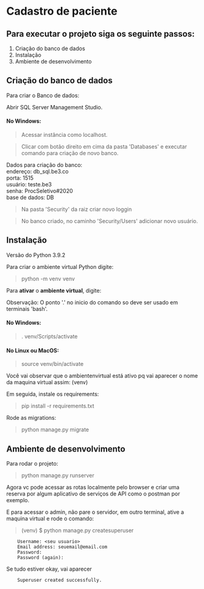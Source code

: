 <h1>Cadastro de paciente</h1>

<h2>Para executar o projeto siga os seguinte passos:</h2>
<ol>
    <li>Criação do banco de dados</li>
    <li>Instalação</li>
    <li>Ambiente de desenvolvimento</li>
</ol>

<h2>Criação do banco de dados</h2>

Para criar o Banco de dados:

Abrir SQL Server Management Studio.

#### No Windows:
> Acessar instância como localhost.

> Clicar com botão direito em cima da pasta 'Databases' e executar comando para criação de novo banco.

Dados para criação do banco:<br>
endereço: db_sql.be3.co<br>
porta: 1515<br>
usuário: teste.be3<br>
senha: ProcSeletivo#2020<br>
base de dados: DB<br>

> Na pasta 'Security' da raiz criar novo loggin

> No banco criado, no caminho 'Security/Users' adicionar novo usuário. 



<h2>Instalação</h2>

Versão do Python 3.9.2

Para criar o ambiente virtual Python digite:

> python -m venv venv

Para **ativar** o <strong>ambiente virtual</strong>, digite:

Observação: O ponto '.' no inicio do comando so deve ser usado em terminais 'bash'.

#### No Windows:
>. venv/Scripts/activate

#### No Linux ou MacOS:
>source venv/bin/activate 

Você vai observar que o ambientenvirtual está ativo pq vai aparecer o nome da maquina virtual assim: (venv) 

Em seguida, instale os requirements:
> pip install -r requirements.txt

Rode as migrations:
> python manage.py migrate



<h2>Ambiente de desenvolvimento</h2>

Para rodar o projeto:
> python manage.py runserver  

Agora vc pode acessar as rotas localmente pelo browser e criar uma reserva por algum aplicativo de serviços de API como o postman por exemplo.

E para acessar o admin, não pare o servidor, em outro terminal, ative a maquina virtual e rode o comando:
>
> (venv) $ python manage.py createsuperuser

```
    Username: <seu usuario>
    Email address: seuemail@email.com
    Password:
    Password (again):
```
Se tudo estiver okay, vai aparecer
```
    Superuser created successfully.
```


